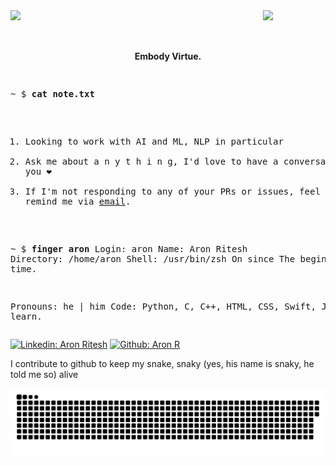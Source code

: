 <img align='right' src="https://media.giphy.com/media/kYldOBgi4SWV2OmG8x/giphy.gif?cid=790b7611792a7f8700e4cc2464279dade9356a25a3177dce&rid=giphy.gif&ct=s" width = "100">
<img align='left' src="https://media.giphy.com/media/hu7MpcFH5ZcdJhZYHr/giphy.gif?cid=ecf05e47yjxfabvziouckui7kwle414z10371m4o8xh1vobf&rid=giphy.gif&ct=s" width = "150">
<br><br><br>
<p align="center">
<b> Embody Virtue. </b>
</p>

<p align="center">
<pre>

~ $ <strong>cat note.txt</strong>
1. Looking to work with AI and ML, NLP in particular 
2. Ask me about a n y t h i n g, I'd love to have a conversation with you ❤
3. If I'm not responding to any of your PRs or issues,
   feel free to remind me via <a href="mailto:aronritesh223@gmail.com">email</a>.


~ $ <strong>finger aron</strong>
Login: aron                             Name: Aron Ritesh
Directory: /home/aron                   Shell: /usr/bin/zsh
On since The beginning of time.

Pronouns: he | him
Code: Python, C, C++, HTML, CSS, Swift, Java
Plan:
  learn.
</pre>
</p>

[![Linkedin: Aron Ritesh](https://img.shields.io/badge/LinkedIn-0077B5?style=for-the-badge&logo=linkedin&logoColor=white)](https://www.linkedin.com/in/aron-r/)
[![Github: Aron R](https://img.shields.io/badge/GitHub-100000?style=for-the-badge&logo=github&logoColor=white)](https://github.com/login?return_to=https%3A%2F%2Fgithub.com%2FAron-R)

I contribute to github to keep my snake, snaky (yes, his name is snaky, he told me so) alive

<p align="center">

   ![snake gif](https://github.com/Aron-R/Aron-R/blob/output/github-contribution-grid-snake.svg)
   
</p>
